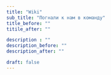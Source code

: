 ```yaml
---
title: "Wiki"
sub_title: "Погнали к нам в команду"
title_before: ""
titile_after: ""

description : ""
description_before: ""
description_after: ""

draft: false
---
```


